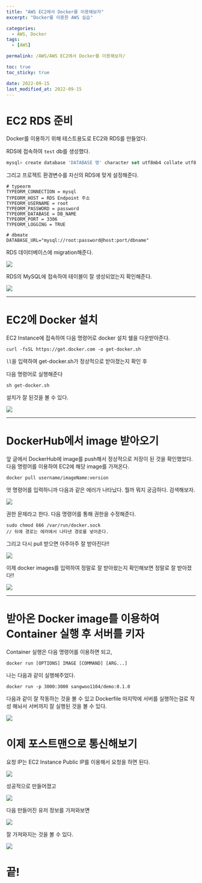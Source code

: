 ```yaml
---
title: "AWS EC2에서 Docker를 이용해보자"
excerpt: "Docker를 이용한 AWS 실습"

categories:
  - AWS, Docker
tags:
  - [AWS]

permalink: /AWS/AWS EC2에서 Docker를 이용해보자/

toc: true
toc_sticky: true

date: 2022-09-15
last_modified_at: 2022-09-15
---
```

# EC2 RDS 준비
Docker를 이용하기 위해 테스트용도로 EC2와 RDS를 만들었다.

RDS에 접속하여 `test` db를 생성했다.

```javascript
mysql> create database 'DATABASE 명' character set utf8mb4 collate utf8mb4_unicode_ci;
```

그리고 프로젝트 환경변수를 자신의 RDS에 맞게 설정해준다.
```
# typeorm
TYPEORM_CONNECTION = mysql
TYPEORM_HOST = RDS Endpoint 주소
TYPEORM_USERNAME = root 
TYPEORM_PASSWORD = password
TYPEORM_DATABASE = DB_NAME
TYPEORM_PORT = 3306
TYPEORM_LOGGING = TRUE

# dbmate
DATABASE_URL="mysql://root:password@host:port/dbname"
```

RDS 데이터베이스에 migration해준다.

![](../../assets/images/posts_img/AWS/docker-aws/2022-09-15-dkaws1.png)

RDS의 MySQL에 접속하여 테이블이 잘 생성되었는지 확인해준다.

![](../../assets/images/posts_img/AWS/docker-aws/2022-09-15-dkaws2.png)

---

# EC2에 Docker 설치

EC2 Instance에 접속하여 다음 명령어로 docker 설치 쉘을 다운받아준다.

```
curl -fsSL https://get.docker.com -o get-docker.sh
```
`ll`을 입력하여 get-docker.sh가 정상적으로 받아졌는지 확인 후

다음 명령어로 실행해준다
```
sh get-docker.sh
```
설치가 잘 된것을 볼 수 있다.

![](../../assets/images/posts_img/AWS/docker-aws/2022-09-15-dkaws3.png)

---

# DockerHub에서 image 받아오기
앞 글에서 DockerHub에 image를 push해서 정상적으로 저장이 된 것을 확인했었다. 다음 명령어를 이용하여 EC2에 해당 image를 가져온다. 
```
docker pull username/imageName:version
```

엇 명령어를 입력하니까 다음과 같은 에러가 나타났다. 뭘까 뭐지 궁금하다. 검색해보자.

![](../../assets/images/posts_img/AWS/docker-aws/2022-09-15-dkaws4.png)

권한 문제라고 한다. 다음 명령어를 통해 권한을 수정해준다.
```
sudo chmod 666 /var/run/docker.sock 
// 뒤에 경로는 에러에서 나타낸 경로를 넣어준다.
```

그리고 다시 pull 받으면 아주아주 잘 받아진다!!

![](../../assets/images/posts_img/AWS/docker-aws/2022-09-15-dkaws5.png)

이제 docker images를 입력하여 정말로 잘 받아왔는지 확인해보면 정말로 잘 받아졌다!!

![](../../assets/images/posts_img/AWS/docker-aws/2022-09-15-dkaws6.png)

---

# 받아온 Docker image를 이용하여 Container 실행 후 서버를 키자

Container 실행은 다음 명령어를 이용하면 되고,
```
docker run [OPTIONS] IMAGE [COMMAND] [ARG...]
```

나는 다음과 같이 실행해주었다.

```
docker run -p 3000:3000 sangwoo1104/demo:0.1.0
```

다음과 같이 잘 작동하는 것을 볼 수 있고 Dockerfile 마지막에 서버를 실행하는걸로 작성 해놔서 서버까지 잘 실행된 것을 볼 수 있다.

![](../../assets/images/posts_img/AWS/docker-aws/2022-09-15-dkaws7.png)

# 이제 포스트맨으로 통신해보기

요청 IP는 EC2 Instance Public IP를 이용해서 요청을 하면 된다.

![](../../assets/images/posts_img/AWS/docker-aws/2022-09-15-dkaws10.png)

성공적으로 만들어졌고

![](../../assets/images/posts_img/AWS/docker-aws/%082022-09-15-dkaws9.png)

다음 만들어진 유저 정보를 가져와보면

![](../../assets/images/posts_img/AWS/docker-aws/%082022-09-15-dkaws8.png)

잘 가져와지는 것을 볼 수 있다.

![](../../assets/images/posts_img/AWS/docker-aws/%082022-09-15-dkaws11.png)


# 끝!